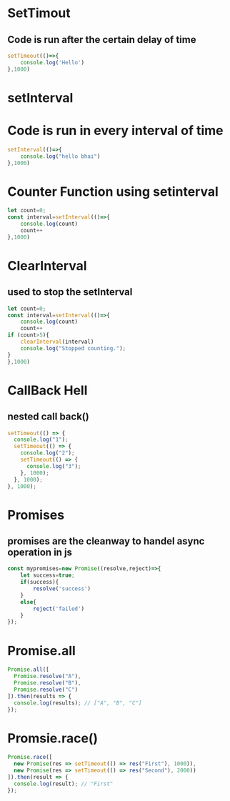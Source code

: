 # SetTimout
## Code is run after the certain delay of time
```jsx
setTimeout(()=>{
    console.log('Hello')
},1000)
```
# setInterval
# Code is run in every interval of time
```jsx
setInterval(()=>{
    console.log("hello bhai")
},1000)

```
# Counter Function using setinterval
```jsx
let count=0;
const interval=setInterval(()=>{
    console.log(count)
    count++
},1000)
```
# ClearInterval
## used to stop the setInterval
```jsx
let count=0;
const interval=setInterval(()=>{
    console.log(count)
    count++
if (count>5){
    clearInterval(interval)
    console.log("Stopped counting.");
}
},1000)
```
# CallBack Hell
## nested call back()
```jsx
setTimeout(() => {
  console.log("1");
  setTimeout(() => {
    console.log("2");
    setTimeout(() => {
      console.log("3");
    }, 1000);
  }, 1000);
}, 1000);

```

# Promises
## promises are the cleanway to handel async operation in js 
```jsx
const mypromises=new Promise((resolve,reject)=>{
    let success=true;
    if(success){
        resolve('success')
    }
    else{
        reject('failed')
    }
});
```
# Promise.all
```jsx
Promise.all([
  Promise.resolve("A"),
  Promise.resolve("B"),
  Promise.resolve("C")
]).then(results => {
  console.log(results); // ["A", "B", "C"]
});

```
# Promsie.race()
```jsx
Promise.race([
  new Promise(res => setTimeout(() => res("First"), 1000)),
  new Promise(res => setTimeout(() => res("Second"), 2000))
]).then(result => {
  console.log(result); // "First"
});

```
